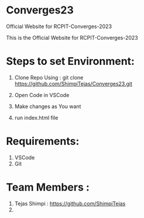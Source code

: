 # Converges23
Official Website for RCPIT-Converges-2023 



This is the Official Website for RCPIT-Converges-2023

# Steps to set Environment:
  1. Clone Repo Using :
            git clone https://github.com/ShimpiTejas/Converges23.git
            
  2. Open Code in VSCode
  3. Make changes as You want 
  4. run index.html file
  
# Requirements:

  1. VSCode
  2. Git

# Team Members :
  1. Tejas Shimpi : https://github.com/ShimpiTejas
  2. 
